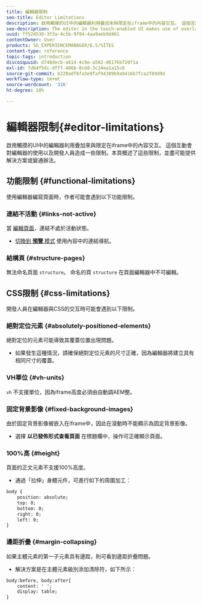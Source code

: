 ```yaml
---
title: 編輯器限制
seo-title: Editor Limitations
description: 啟用觸摸的UI中的編輯器利用疊加來與限定在iframe中的內容交互。 這個互動會對編輯器的使用以及開發人員造成一些限制。
seo-description: The editor in the touch-enabled UI makes use of overlays to interact with content confined in an iframe. This interaction creates some limitations in both usage of the editor and also for developers.
uuid: ff524530-3f3a-4c5b-9f94-4aa9aeb9d461
contentOwner: User
products: SG_EXPERIENCEMANAGER/6.5/SITES
content-type: reference
topic-tags: introduction
discoiquuid: d748decb-a614-4c9e-a502-d6176b720f1a
exl-id: fd64f5dc-dfff-466b-8cdd-3c24ea1a15c8
source-git-commit: b220adf6fa3e9faf94389b9a9416b7fca2f89d9d
workflow-type: tm+mt
source-wordcount: '316'
ht-degree: 10%

---
```


# 編輯器限制{#editor-limitations}

啟用觸摸的UI中的編輯器利用疊加來與限定在iframe中的內容交互。 這個互動會對編輯器的使用以及開發人員造成一些限制。本頁概述了這些限制，並盡可能提供解決方案或變通辦法。

## 功能限制 {#functional-limitations}

使用編輯器編寫頁面時，作者可能會遇到以下功能限制。

### 連結不活動 {#links-not-active}

當 [編輯頁面](/help/sites-authoring/editing-content.md)，連結不處於活動狀態。

* [切換到 **預覽** 模式](/help/sites-authoring/editing-content.md#preview-mode) 使用內容中的連結導航。

### 結構頁 {#structure-pages}

無法命名頁面 `structure`。 命名的頁 `structure` 在頁面編輯器中不可編輯。

## CSS限制 {#css-limitations}

開發人員在編輯器與CSS的交互時可能會遇到以下限制。

### 絕對定位元素 {#absolutely-positioned-elements}

絕對定位的元素可能導致其覆蓋位置出現問題。

* 如果發生這種情況，請確保絕對定位元素的尺寸正確，因為編輯器將建立具有相同尺寸的覆蓋。

### VH單位 {#vh-units}

`vh` 不支援單位，因為iframe高度必須由自動調AEM整。

### 固定背景影像 {#fixed-background-images}

由於固定背景影像被嵌入在iframe中，因此在滾動時不能顯示為固定背景影像。

* 選擇 **以已發佈形式查看頁面** 在標題欄中，操作可正確顯示頁面。

### 100%高 {#height}

頁面的正文元素不支援100%高度。

* 通過「拉伸」身體元件，可進行如下的周圍加工：

```xml
body {
    position: absolute;
    top: 0;
    bottom: 0;
    right: 0;
    left: 0;
}
```

### 邊距折疊 {#margin-collapsing}

如果主體元素的第一子元素具有邊距，則可看到邊距折疊問題。

* 解決方案是在主體元素級別添加清除符，如下所示：

```xml
body:before, body:after{
    content: ' ';
    display: table;
}
```
